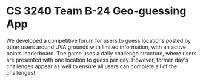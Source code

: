 # CS 3240 Team B-24 Geo-guessing App
We developed a competitive forum for users to guess locations posted by other users around UVA grounds with limited information, with an active points leaderboard. The game uses a daily challenge structure, where users are presented with one location to guess per day. However, former day's challenges appear as well to ensure all users can complete all of the challenges!

